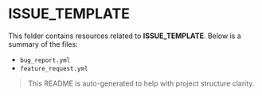 # ISSUE_TEMPLATE

This folder contains resources related to **ISSUE_TEMPLATE**. Below is a summary of the files:

- `bug_report.yml`
- `feature_request.yml`

> This README is auto-generated to help with project structure clarity.
